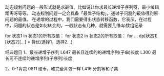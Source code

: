 动态规划问题的一般形式就是求最值。比如说让你求最长递增子序列呀，最小编辑距离呀等等。
动态规划问题一定会具备「最优子结构」，通过子问题的最值得到原问题的最值。
在递增的过程中，我们需要得出状态转移函数，它表示，在过程中，问题的状态是如何转变的，一般状态有几种，就需要几维dp数组记录



for 状态1 in 状态1的所有取值：
    for 状态2 in 状态2的所有取值：
        for ...
            dp[状态1][状态2][...] = 择优(选择1，选择2...)

经典题目
1、最长递增子序列
L647 最长且连续的的递增序列(子串)长度
L300 最长可不连续的递增序列(子序列)长度



2、0-1背包
0811 硬币，和完全背包一样
L416.分割等和子集 